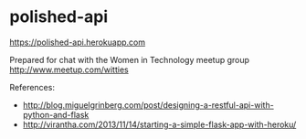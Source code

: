 polished-api
============
https://polished-api.herokuapp.com

Prepared for chat with the Women in Technology meetup group http://www.meetup.com/witties

References:

- http://blog.miguelgrinberg.com/post/designing-a-restful-api-with-python-and-flask
- http://virantha.com/2013/11/14/starting-a-simple-flask-app-with-heroku/
